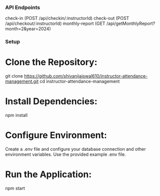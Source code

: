### API Endpoints

check-in (POST /api/checkin/:instructorId)
check-out (POST /api/checkout/:instructorId)
monthly-report (GET /api/getMonthlyReport?month=2&year=2024)



### Setup

# Clone the Repository:

git clone https://github.com/shivanijaiswal610/instructor-attendance-management.git
cd instructor-attendance-management

# Install Dependencies:

npm install

# Configure Environment:

Create a .env file and configure your database connection and other environment variables. Use the provided example .env file.

# Run the Application:

npm start
